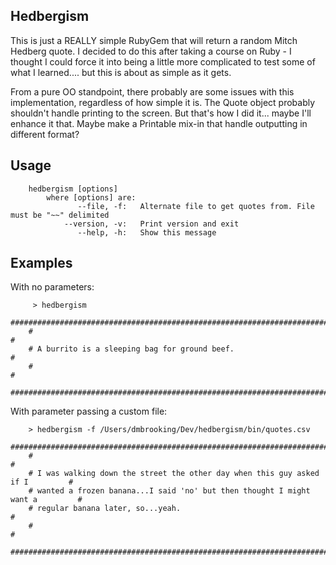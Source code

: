 ## Hedbergism

This is just a REALLY simple RubyGem that will return a random Mitch Hedberg quote.  I decided to do this after taking a course on Ruby - I thought I could force it into being a little more complicated to test some of what I learned.... but this is about as simple as it gets.

From a pure OO standpoint, there probably are some issues with this implementation, regardless of how simple it is.  The Quote object probably shouldn't handle printing to the screen.  But that's how I did it... maybe I'll enhance it that.  Maybe make a Printable mix-in that handle outputting in different format?

## Usage
		hedbergism [options]
			where [options] are:
				   --file, -f:   Alternate file to get quotes from. File must be "~~" delimited
   				--version, -v:   Print version and exit
      			   --help, -h:   Show this message
## Examples

With no parameters:

		 > hedbergism
		################################################################################
		#                                                                              #
		# A burrito is a sleeping bag for ground beef.                                 #
		#                                                                              #
		################################################################################

With parameter passing a custom file:

		> hedbergism -f /Users/dmbrooking/Dev/hedbergism/bin/quotes.csv
		################################################################################
		#                                                                              #
		# I was walking down the street the other day when this guy asked if I         #
		# wanted a frozen banana...I said 'no' but then thought I might want a         #
		# regular banana later, so...yeah.                                             #
		#                                                                              #
		################################################################################
		
